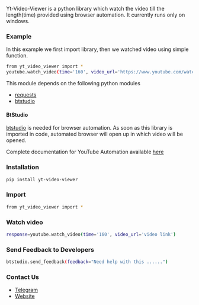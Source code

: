 Yt-Video-Viewer is a python library which watch the video till the length(time) provided using browser automation. 
It currently runs only on windows.

### Example
In this example we first import library, then we watched video using simple function.
```sh
from yt_video_viewer import *
youtube.watch_video(time='160', video_url='https://www.youtube.com/watch?v=LMmuChXra_M') #provide time in seconds
```

This module depends on the following python modules
* [requests](https://pypi.org/project/requests/)
* [btstudio](https://pypi.org/project/btstudio/)

#### BtStudio
[btstudio](https://pypi.org/project/btstudio/) is needed for browser automation. As soon as this library is imported in code, automated browser will open up in which video will be opened.

Complete documentation for YouTube Automation available [here](https://youtube-api.datakund.com/en/latest/)

### Installation

```sh
pip install yt-video-viewer
```

### Import
```sh
from yt_video_viewer import *
```

### Watch video
```sh
response=youtube.watch_video(time='160', video_url='video link')
```

### Send Feedback to Developers
```sh
btstudio.send_feedback(feedback="Need help with this ......")
```

### Contact Us
* [Telegram](https://t.me/datakund)
* [Website](https://datakund.com)

